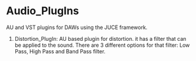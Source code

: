 # Audio_PlugIns
AU and VST plugins for DAWs using the JUCE framework.

1. Distortion_PlugIn: AU based plugin for distortion. it has a filter that can be applied to the sound. There are 3 different options for that filter: Low Pass, High Pass and Band Pass filter.
